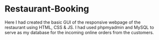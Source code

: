 # Restaurant-Booking
Here I had created the basic GUI of the responsive webpage of the restaurant using HTML, CSS &amp; JS. I had used phpmyadmin and MySQL to serve as my database for the incoming online orders from the customers.
